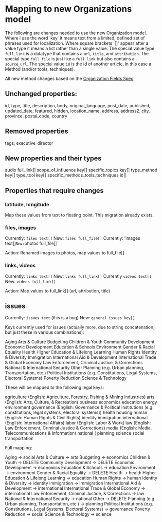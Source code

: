 # Mapping to new Organizations model

The following are changes needed to use the new Organization model. Where I use the word 'key' it means text from a limited, defined set of phrases used for localization. Where square brackets '[]' appear after a value type it means a list rather than a single value. The special value type `full_link` is a datatype that contains a `url`, `title`, and `attribution`. The special type `full_file` is just like a `full_link` but also contains a `source_url`. The special value `id` is the id of another article, in this case a Method (and/or tools, techniques).

All new method changes based on the [Organization Fields Spec](https://docs.google.com/spreadsheets/d/15D5WDW5Ma5KvxxYFSrrlG98cnUAaKIL2nOxE9--4s6Q/edit#gid=678179084)

## Unchanged properties:

id, type, title, description, body, original_language, post_date, published, updated_date, featured, hidden, location_name, address, address2, city, province, postal_code, country

## Removed properties

tags, executive_director

## New properties and their types

audio full_link[]
scope_of_influence key[]
specific_topics key[]
type_method key[]
type_tool key[]
specific_methods_tools_techniques id[]

## Properties that require changes

### latitude, longitude

Map these values from text to floating point. This migration already exists.

### files, images

Currently: `files text[]`
New: `files full_file[]`
Currently: 'images text[]`New:`photos full_file[]`

Action: Renamed images to photos, map values to full_file[]

### links, videos

Currently: `links text[]`
New: `links full_link[]`
Currently `videos text[]`
New: `videos full_link[]`

Action: Map values to full_link[] (url, attribution, title)

## issues

Currently: `issues text` (this is a bug)
New: `general_issues key[]`

Keys currently used for issues (actually more, due to string concatenation, but just these in various combinations):

Aging
Arts & Culture
Budgeting
Children & Youth
Community Development
Economic Development
Education & Schools
Environment
Gender & Racial Equality
Health
Higher Education & Lifelong Learning
Human Rights
Identity & Diversity
Immigration
International Aid & Development
International Trade & Global Economy
Law Enforcement, Criminal Justice, & Corrections
National & International Security
Other
Planning (e.g. Urban planning, Transportation, etc.)
Political Institutions (e.g. Constitutions, Legal Systems, Electoral Systems)
Poverty Reduction
Science & Technology

These will be mapped to the following legal keys:

agriculture (English: Agriculture, Forestry, Fishing & Mining Industries)
arts (English: Arts, Culture, & Recreation)
business
economics
education
energy
environment
governance (English: Governance & Political Institutions (e.g. constitutions, legal systems, electoral systems))
health
housing
human (English: Human Rights & Civil Rights)
identity
immigration
international (English: International Affairs)
labor (English: Labor & Work)
law (English: Law Enforcement, Criminal Justice & Corrections)
media (English: Media, Telecommunications & Information)
national (
planning
science
social
transportation

Full mapping:

Aging -> social
Arts & Culture -> arts
Budgeting -> economics
Children & Youth -> DELETE
Community Development -> DELETE
Economic Development -> economics
Education & Schools -> education
Environment -> environment
Gender & Racial Equality -> DELETE
Health -> health
Higher Education & Lifelong Learning -> education
Human Rights -> human
Identity & Diversity -> identity
Immigration -> immigration
International Aid & Development -> international
International Trade & Global Economy -> international
Law Enforcement, Criminal Justice, & Corrections -> law
National & International Security -> national
Other -> DELETE
Planning (e.g. Urban planning, Transportation, etc.) -> planning
Political Institutions (e.g. Constitutions, Legal Systems, Electoral Systems) -> governance
Poverty Reduction -> social
Science & Technology -> science
